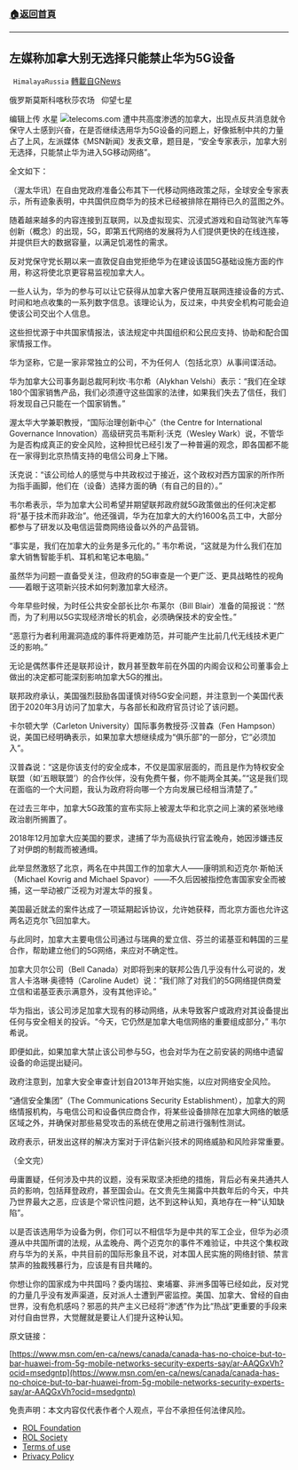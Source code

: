 ###  [:house:返回首頁](https://github.com/ourhimalayas/txt)
---


## 左媒称加拿大别无选择只能禁止华为5G设备
` HimalayaRussia` [轉載自GNews](https://gnews.org/zh-hans/1666960/)

俄罗斯莫斯科喀秋莎农场   仰望七星

编辑上传  水星
![](https://assets.gnews.org/wp-content/uploads/2021/11/W.jpg)telecoms.com
遭中共高度渗透的加拿大，出现点反共消息就令保守人士感到兴奋，在是否继续选用华为5G设备的问题上，好像抵制中共的力量占了上风，左派媒体《MSN新闻》发表文章，题目是，“安全专家表示，加拿大别无选择，只能禁止华为进入5G移动网络”。

全文如下：

（渥太华讯）在自由党政府准备公布其下一代移动网络政策之际，全球安全专家表示，所有迹象表明，中共国供应商华为的技术已经被排除在期待已久的蓝图之外。

随着越来越多的内容连接到互联网，以及虚拟现实、沉浸式游戏和自动驾驶汽车等创新（概念）的出现，5G，即第五代网络的发展将为人们提供更快的在线连接，并提供巨大的数据容量，以满足饥渴性的需求。

反对党保守党长期以来一直敦促自由党拒绝华为在建设该国5G基础设施方面的作用，称这将使北京更容易监视加拿大人。

一些人认为，华为的参与可以让它获得从加拿大客户使用互联网连接设备的方式、时间和地点收集的一系列数字信息。该理论认为，反过来，中共安全机构可能会迫使该公司交出个人信息。

这些担忧源于中共国家情报法，该法规定中共国组织和公民应支持、协助和配合国家情报工作。

华为坚称，它是一家非常独立的公司，不为任何人（包括北京）从事间谍活动。

华为加拿大公司事务副总裁阿利坎·韦尔希（Alykhan Velshi）表示：“我们在全球180个国家销售产品，我们必须遵守这些国家的法律，如果我们失去了信任，我们将发现自己只能在一个国家销售。”

渥太华大学兼职教授，“国际治理创新中心”（the Centre for International Governance Innovation）高级研究员韦斯利·沃克（Wesley Wark）说，不管华为是否构成真正的安全风险，这种担忧已经引发了一种普遍的观念，即各国都不能在一家得到北京热情支持的电信公司身上下赌。

沃克说：“该公司给人的感觉与中共政权过于接近，这个政权对西方国家的所作所为指手画脚，他们在（设备）选择方面的确（有自己的目的）。”

韦尔希表示，华为加拿大公司希望并期望联邦政府就5G政策做出的任何决定都将“基于技术而非政治”。他还强调，华为在加拿大的大约1600名员工中，大部分都参与了研发以及电信运营商网络设备以外的产品营销。

“事实是，我们在加拿大的业务是多元化的。” 韦尔希说，“这就是为什么我们在加拿大销售智能手机、耳机和笔记本电脑。”

虽然华为问题一直备受关注，但政府的5G审查是一个更广泛、更具战略性的视角——着眼于这项新兴技术如何刺激加拿大经济。

今年早些时候，为时任公共安全部长比尔·布莱尔（Bill Blair）准备的简报说：“然而，为了利用以5G实现经济增长的机会，必须确保技术的安全性。”

“恶意行为者利用漏洞造成的事件将更难防范，并可能产生比前几代无线技术更广泛的影响。”

无论是偶然事件还是联邦设计，数月甚至数年前在外国的内阁会议和公司董事会上做出的决定都可能深刻影响加拿大5G的推出。

联邦政府承认，美国强烈鼓励各国谨慎对待5G安全问题，并注意到一个美国代表团于2020年3月访问了加拿大，与各部长和政府官员讨论了该问题。

卡尔顿大学（Carleton University）国际事务教授芬·汉普森（Fen Hampson）说，美国已经明确表示，如果加拿大想继续成为“俱乐部”的一部分，它“必须加入”。

汉普森说：“这是你该支付的安全成本，不仅是国家层面的，而且是作为特权安全联盟（如‘五眼联盟’）的合作伙伴，没有免费午餐，你不能两全其美。”“这是我们现在面临的一个大问题，我认为政府将向哪一个方向发展已经相当清楚了。”

在过去三年中，加拿大5G政策的宣布实际上被渥太华和北京之间上演的紧张地缘政治剧所搁置了。

2018年12月加拿大应美国的要求，逮捕了华为高级执行官孟晚舟，她因涉嫌违反了对伊朗的制裁而被通缉。

此举显然激怒了北京，两名在中共国工作的加拿大人——康明凯和迈克尔·斯帕沃（Michael Kovrig and Michael Spavor）——不久后因被指控危害国家安全而被捕，这一举动被广泛视为对渥太华的报复。

美国最近就孟的案件达成了一项延期起诉协议，允许她获释，而北京方面也允许这两名迈克尔飞回加拿大。

与此同时，加拿大主要电信公司通过与瑞典的爱立信、芬兰的诺基亚和韩国的三星合作，帮助建立他们的5G网络，来应对不确定性。

加拿大贝尔公司（Bell Canada）对即将到来的联邦公告几乎没有什么可说的，发言人卡洛琳·奥德特（Caroline Audet）说：“我们除了对我们的5G网络提供商爱立信和诺基亚表示满意外，没有其他评论。”

华为指出，该公司涉足加拿大现有的移动网络，从未导致客户或政府对其设备提出任何与安全相关的投诉。“今天，它仍然是加拿大电信网络的重要组成部分，” 韦尔希说。

即便如此，如果加拿大禁止该公司参与5G，也会对华为在之前安装的网络中遗留设备的命运提出疑问。

政府注意到，加拿大安全审查计划自2013年开始实施，以应对网络安全风险。

“通信安全集团”（The Communications Security Establishment），加拿大的网络情报机构，与电信公司和设备供应商合作，将某些设备排除在加拿大网络的敏感区域之外，并确保对那些易受攻击的系统在使用之前进行强制性测试。

政府表示，研发出这样的解决方案对于评估新兴技术的网络威胁和风险非常重要。

（全文完）

毋庸置疑，任何涉及中共的议题，没有采取坚决拒绝的措施，背后必有亲共通共人员的影响，包括拜登政府，甚至国会山。在文贵先生揭露中共数年后的今天，中共乃世界最大之恶，应该是个常识性问题，达不到这种认知，真地存在一种“认知缺陷”。

以是否该选用华为设备为例，你们可以不相信华为是中共的军工企业，但华为必须遵从中共国所谓的法规，从孟晚舟、两个迈克尔的事件不难验证，中共这个集权政府与华为的关系，中共目前的国际形象且不说，对本国人民实施的网络封锁、禁言禁声的独裁残暴行为，应该是有目共睹的。

你想让你的国家成为中共国吗？委内瑞拉、柬埔寨、非洲多国等已经如此，反对党的力量几乎没有发声渠道，反对派人士遭到严密监控。美国、加拿大、曾经的自由世界，没有危机感吗？邪恶的共产主义已经将“渗透”作为比“热战”更重要的手段来对付自由世界，大觉醒就是要让人们提升这种认知。

原文链接：

[https://www.msn.com/en-ca/news/canada/canada-has-no-choice-but-to-bar-huawei-from-5g-mobile-networks-security-experts-say/ar-AAQGxVh?ocid=msedgntp](https://www.msn.com/en-ca/news/canada/canada-has-no-choice-but-to-bar-huawei-from-5g-mobile-networks-security-experts-say/ar-AAQGxVh?ocid=msedgntp)

 

免责声明：本文内容仅代表作者个人观点，平台不承担任何法律风险。

- [ROL Foundation](https://rolfoundation.org/)
- [ROL Society](https://rolsociety.org/)
- [Terms of use](https://gnews.org/terms-of-use-3/)
- [Privacy Policy](https://gnews.org/privacy-policy/)
